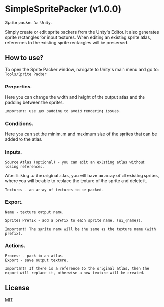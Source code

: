 # SimpleSpritePacker (v1.0.0)

Sprite packer for Unity. 

Simply create or edit sprite packers from the Unity's Editor.
It also generates sprite rectangles for input textures.
When editing an existing sprite atlas, references to the existing sprite rectangles will be preserved.

## How to use?
To open the Sprite Packer window, navigate to Unity's main menu and go to:
```Tools/Sprite Packer```


### Properties.
Here you can change the width and height of the output atlas and the padding between the sprites.

```
Important! Use 1px padding to avoid rendering issues.
```

### Conditions.
Here you can set the minimum and maximum size of the sprites that can be added to the atlas.

### Inputs.
```
Source Atlas (optional) - you can edit an existing atlas without losing references.
```

After linking to the original atlas, you will have an array of all existing sprites, 
where you will be able to replace the texture of the sprite and delete it.

```
Textures - an array of textures to be packed.
```

### Export.
```
Name - texture output name.
```

```
Sprites Prefix - add a prefix to each sprite name. (ui_{name}).
```

```
Important! The sprite name will be the same as the texture name (with prefix).
```

### Actions.
```
Process - pack in an atlas.
Export - save output texture.
```

```
Important! If there is a reference to the original atlas, then the export will replace it, otherwise a new texture will be created.
```

## License
[MIT](https://choosealicense.com/licenses/mit/)